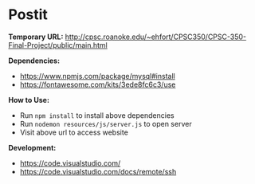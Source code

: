 # Postit

**Temporary URL:**
http://cpsc.roanoke.edu/~ehfort/CPSC350/CPSC-350-Final-Project/public/main.html

**Dependencies:**
- https://www.npmjs.com/package/mysql#install
- https://fontawesome.com/kits/3ede8fc6c3/use

**How to Use:**
- Run `npm install` to install above dependencies
- Run `nodemon resources/js/server.js` to open server
- Visit above url to access website

**Development:**
- https://code.visualstudio.com/
- https://code.visualstudio.com/docs/remote/ssh
